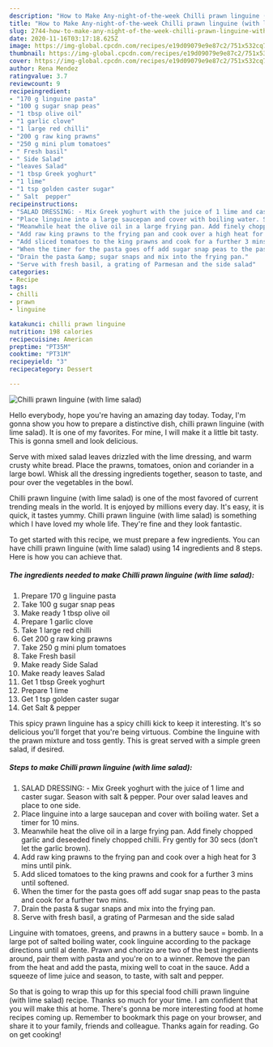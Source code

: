 ```yaml
---
description: "How to Make Any-night-of-the-week Chilli prawn linguine (with lime salad)"
title: "How to Make Any-night-of-the-week Chilli prawn linguine (with lime salad)"
slug: 2744-how-to-make-any-night-of-the-week-chilli-prawn-linguine-with-lime-salad
date: 2020-11-16T03:17:18.625Z
image: https://img-global.cpcdn.com/recipes/e19d09079e9e87c2/751x532cq70/chilli-prawn-linguine-with-lime-salad-recipe-main-photo.jpg
thumbnail: https://img-global.cpcdn.com/recipes/e19d09079e9e87c2/751x532cq70/chilli-prawn-linguine-with-lime-salad-recipe-main-photo.jpg
cover: https://img-global.cpcdn.com/recipes/e19d09079e9e87c2/751x532cq70/chilli-prawn-linguine-with-lime-salad-recipe-main-photo.jpg
author: Rena Mendez
ratingvalue: 3.7
reviewcount: 9
recipeingredient:
- "170 g linguine pasta"
- "100 g sugar snap peas"
- "1 tbsp olive oil"
- "1 garlic clove"
- "1 large red chilli"
- "200 g raw king prawns"
- "250 g mini plum tomatoes"
- " Fresh basil"
- " Side Salad"
- "leaves Salad"
- "1 tbsp Greek yoghurt"
- "1 lime"
- "1 tsp golden caster sugar"
- " Salt  pepper"
recipeinstructions:
- "SALAD DRESSING: - Mix Greek yoghurt with the juice of 1 lime and caster sugar. Season with salt &amp; pepper. Pour over salad leaves and place to one side."
- "Place linguine into a large saucepan and cover with boiling water. Set a timer for 10 mins."
- "Meanwhile heat the olive oil in a large frying pan. Add finely chopped garlic and deseeded finely chopped chilli. Fry gently for 30 secs (don’t let the garlic brown)."
- "Add raw king prawns to the frying pan and cook over a high heat for 3 mins until pink."
- "Add sliced tomatoes to the king prawns and cook for a further 3 mins until softened."
- "When the timer for the pasta goes off add sugar snap peas to the pasta and cook for a further two mins."
- "Drain the pasta &amp; sugar snaps and mix into the frying pan."
- "Serve with fresh basil, a grating of Parmesan and the side salad"
categories:
- Recipe
tags:
- chilli
- prawn
- linguine

katakunci: chilli prawn linguine 
nutrition: 198 calories
recipecuisine: American
preptime: "PT35M"
cooktime: "PT31M"
recipeyield: "3"
recipecategory: Dessert

---
```



![Chilli prawn linguine (with lime salad)](https://img-global.cpcdn.com/recipes/e19d09079e9e87c2/751x532cq70/chilli-prawn-linguine-with-lime-salad-recipe-main-photo.jpg)

Hello everybody, hope you're having an amazing day today. Today, I'm gonna show you how to prepare a distinctive dish, chilli prawn linguine (with lime salad). It is one of my favorites. For mine, I will make it a little bit tasty. This is gonna smell and look delicious.

Serve with mixed salad leaves drizzled with the lime dressing, and warm crusty white bread. Place the prawns, tomatoes, onion and coriander in a large bowl. Whisk all the dressing ingredients together, season to taste, and pour over the vegetables in the bowl.

Chilli prawn linguine (with lime salad) is one of the most favored of current trending meals in the world. It is enjoyed by millions every day. It's easy, it is quick, it tastes yummy. Chilli prawn linguine (with lime salad) is something which I have loved my whole life. They're fine and they look fantastic.


To get started with this recipe, we must prepare a few ingredients. You can have chilli prawn linguine (with lime salad) using 14 ingredients and 8 steps. Here is how you can achieve that.

<!--inarticleads1-->

##### The ingredients needed to make Chilli prawn linguine (with lime salad):

1. Prepare 170 g linguine pasta
1. Take 100 g sugar snap peas
1. Make ready 1 tbsp olive oil
1. Prepare 1 garlic clove
1. Take 1 large red chilli
1. Get 200 g raw king prawns
1. Take 250 g mini plum tomatoes
1. Take  Fresh basil
1. Make ready  Side Salad
1. Make ready leaves Salad
1. Get 1 tbsp Greek yoghurt
1. Prepare 1 lime
1. Get 1 tsp golden caster sugar
1. Get  Salt &amp; pepper


This spicy prawn linguine has a spicy chilli kick to keep it interesting. It&#39;s so delicious you&#39;ll forget that you&#39;re being virtuous. Combine the linguine with the prawn mixture and toss gently. This is great served with a simple green salad, if desired. 

<!--inarticleads2-->

##### Steps to make Chilli prawn linguine (with lime salad):

1. SALAD DRESSING: - Mix Greek yoghurt with the juice of 1 lime and caster sugar. Season with salt &amp; pepper. Pour over salad leaves and place to one side.
1. Place linguine into a large saucepan and cover with boiling water. Set a timer for 10 mins.
1. Meanwhile heat the olive oil in a large frying pan. Add finely chopped garlic and deseeded finely chopped chilli. Fry gently for 30 secs (don’t let the garlic brown).
1. Add raw king prawns to the frying pan and cook over a high heat for 3 mins until pink.
1. Add sliced tomatoes to the king prawns and cook for a further 3 mins until softened.
1. When the timer for the pasta goes off add sugar snap peas to the pasta and cook for a further two mins.
1. Drain the pasta &amp; sugar snaps and mix into the frying pan.
1. Serve with fresh basil, a grating of Parmesan and the side salad


Linguine with tomatoes, greens, and prawns in a buttery sauce = bomb. In a large pot of salted boiling water, cook linguine according to the package directions until al dente. Prawn and chorizo are two of the best ingredients around, pair them with pasta and you&#39;re on to a winner. Remove the pan from the heat and add the pasta, mixing well to coat in the sauce. Add a squeeze of lime juice and season, to taste, with salt and pepper. 

So that is going to wrap this up for this special food chilli prawn linguine (with lime salad) recipe. Thanks so much for your time. I am confident that you will make this at home. There's gonna be more interesting food at home recipes coming up. Remember to bookmark this page on your browser, and share it to your family, friends and colleague. Thanks again for reading. Go on get cooking!
